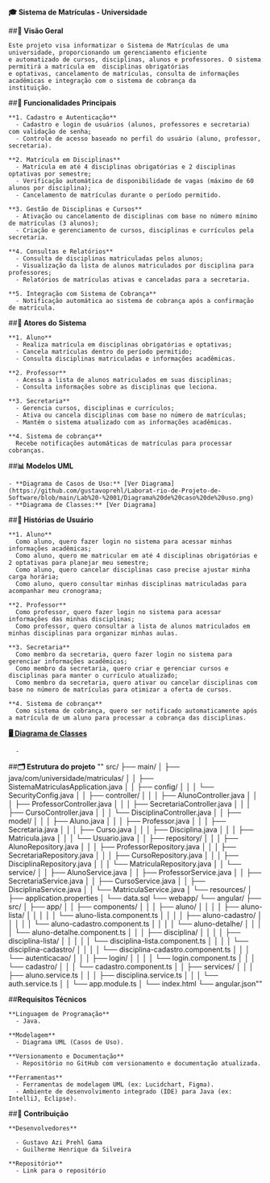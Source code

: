 **🎓 Sistema de Matrículas - Universidade**

  ##**🎯 Visão Geral**

    Este projeto visa informatizar o Sistema de Matrículas de uma universidade, proporcionando um gerenciamento eficiente  
    e automatizado de cursos, disciplinas, alunos e professores. O sistema permitirá a matrícula em  disciplinas obrigatórias  
    e optativas, cancelamento de matrículas, consulta de informações  acadêmicas e integração com o sistema de cobrança da  
    instituição.  


  ##**🚀 Funcionalidades Principais**

    **1. Cadastro e Autenticação** 
      - Cadastro e login de usuários (alunos, professores e secretaria) com validação de senha;
      - Controle de acesso baseado no perfil do usuário (aluno, professor, secretaria).

    **2. Matrícula em Disciplinas** 
      - Matrícula em até 4 disciplinas obrigatórias e 2 disciplinas optativas por semestre;
      - Verificação automática de disponibilidade de vagas (máximo de 60 alunos por disciplina);
      - Cancelamento de matrículas durante o período permitido.

    **3. Gestão de Disciplinas e Cursos**
      - Ativação ou cancelamento de disciplinas com base no número mínimo de matrículas (3 alunos);
      - Criação e gerenciamento de cursos, disciplinas e currículos pela secretaria.

    **4. Consultas e Relatórios**
      - Consulta de disciplinas matriculadas pelos alunos;
      - Visualização da lista de alunos matriculados por disciplina para professores;
      - Relatórios de matrículas ativas e canceladas para a secretaria.

    **5. Integração com Sistema de Cobrança**
      - Notificação automática ao sistema de cobrança após a confirmação de matrícula.

  ##**👥 Atores do Sistema**

    **1. Aluno**
      - Realiza matrícula em disciplinas obrigatórias e optativas;
      - Cancela matrículas dentro do período permitido;
      - Consulta disciplinas matriculadas e informações acadêmicas.

    **2. Professor**
      - Acessa a lista de alunos matriculados em suas disciplinas;
      - Consulta informações sobre as disciplinas que leciona.

    **3. Secretaria**
      - Gerencia cursos, disciplinas e currículos;
      - Ativa ou cancela disciplinas com base no número de matrículas;
      - Mantém o sistema atualizado com as informações acadêmicas.

    **4. Sistema de cobrança**
      Recebe notificações automáticas de matrículas para processar cobranças.

  ##**📊 Modelos UML**

    - **Diagrama de Casos de Uso:** [Ver Diagrama] (https://github.com/gustavoprehl/Laborat-rio-de-Projeto-de-Software/blob/main/Lab%20-%2001/Diagrama%20de%20caso%20de%20uso.png) 
    - **Diagrama de Classes:** [Ver Diagrama]

  ##**📜 Histórias de Usuário**

    **1. Aluno**
      Como aluno, quero fazer login no sistema para acessar minhas informações acadêmicas;
      Como aluno, quero me matricular em até 4 disciplinas obrigatórias e 2 optativas para planejar meu semestre;
      Como aluno, quero cancelar disciplinas caso precise ajustar minha carga horária;
      Como aluno, quero consultar minhas disciplinas matriculadas para acompanhar meu cronograma;

    **2. Professor**
      Como professor, quero fazer login no sistema para acessar informações das minhas disciplinas;
      Como professor, quero consultar a lista de alunos matriculados em minhas disciplinas para organizar minhas aulas.

    **3. Secretaria**
      Como membro da secretaria, quero fazer login no sistema para gerenciar informações acadêmicas;
      Como membro da secretaria, quero criar e gerenciar cursos e disciplinas para manter o currículo atualizado;
      Como membro da secretaria, quero ativar ou cancelar disciplinas com base no número de matrículas para otimizar a oferta de cursos.

    **4. Sistema de cobrança**
      Como sistema de cobrança, quero ser notificado automaticamente após a matrícula de um aluno para processar a cobrança das disciplinas.

  <u>**🖥️ Diagrama de Classes**</u>

      - 
##**🗂️ Estrutura do projeto**
 "" src/
  ├── main/
  │   ├── java/com/universidade/matriculas/
  │   │    ├── SistemaMatriculasApplication.java
  │   │    ├── config/
  │   │    │      └── SecurityConfig.java
  │   │    ├── controller/
  │   │    │      ├── AlunoController.java
  │   │    │      ├── ProfessorController.java
  │   │    │      ├── SecretariaController.java
  │   │    │      ├── CursoController.java
  │   │    │      └── DisciplinaController.java
  │   │    ├── model/
  │   │    │      ├── Aluno.java
  │   │    │      ├── Professor.java
  │   │    │      ├── Secretaria.java
  │   │    │      ├── Curso.java
  │   │    │      ├── Disciplina.java
  │   │    │      ├── Matricula.java
  │   │    │      └── Usuario.java
  │   │    ├── repository/
  │   │    │      ├── AlunoRepository.java
  │   │    │      ├── ProfessorRepository.java
  │   │    │      ├── SecretariaRepository.java
  │   │    │      ├── CursoRepository.java
  │   │    │      ├── DisciplinaRepository.java
  │   │    │      └── MatriculaRepository.java
  │   │    └── service/
  │   │           ├── AlunoService.java
  │   │           ├── ProfessorService.java
  │   │           ├── SecretariaService.java
  │   │           ├── CursoService.java
  │   │           ├── DisciplinaService.java
  │   │           └── MatriculaService.java
  │   └── resources/
  │          ├── application.properties
  │          └── data.sql
  └── webapp/
        └── angular/
               ├── src/
               │    ├── app/
               │    │    ├── components/
               │    │    │      ├── aluno/
               │    │    │      │      ├── aluno-lista/
               │    │    │      │      │      └── aluno-lista.component.ts
               │    │    │      │      ├── aluno-cadastro/
               │    │    │      │      │      └── aluno-cadastro.component.ts
               │    │    │      │      └── aluno-detalhe/
               │    │    │      │             └── aluno-detalhe.component.ts
               │    │    │      ├── disciplina/
               │    │    │      │      ├── disciplina-lista/
               │    │    │      │      │      └── disciplina-lista.component.ts
               │    │    │      │      └── disciplina-cadastro/
               │    │    │      │             └── disciplina-cadastro.component.ts
               │    │    │      └── autenticacao/
               │    │    │             ├── login/
               │    │    │             │      └── login.component.ts
               │    │    │             └── cadastro/
               │    │    │                    └── cadastro.component.ts
               │    │    ├── services/
               │    │    │      ├── aluno.service.ts
               │    │    │      ├── disciplina.service.ts
               │    │    │      └── auth.service.ts
               │    │    └── app.module.ts
               │    └── index.html
               └── angular.json""


  ##**Requisitos Técnicos**

    **Linguagem de Programação**
      - Java.
    
    **Modelagem**
      - Diagrama UML (Casos de Uso).

    **Versionamento e Documentação**
      - Repositório no GitHub com versionamento e documentação atualizada.

    **Ferramentas**
      - Ferramentas de modelagem UML (ex: Lucidchart, Figma).
      - Ambiente de desenvolvimento integrado (IDE) para Java (ex: IntelliJ, Eclipse).

  ##**🔗 Contribuição**

    **Desenvolvedores**
      
      - Gustavo Azi Prehl Gama
      - Guilherme Henrique da Silveira
    
    **Repositório**
      - Link para o repositório
